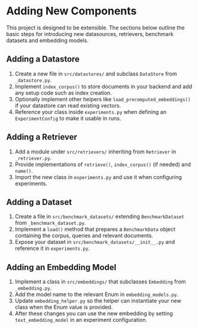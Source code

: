# Adding New Components

This project is designed to be extensible. The sections below outline the basic steps for introducing new datasources, retrievers, benchmark datasets and embedding models.

## Adding a Datastore
1. Create a new file in `src/datastores/` and subclass `DataStore` from `_datastore.py`.
2. Implement `index_corpus()` to store documents in your backend and add any setup code such as index creation.
3. Optionally implement other helpers like `load_precomputed_embeddings()` if your datastore can read existing vectors.
4. Reference your class inside `experiments.py` when defining an `ExperimentConfig` to make it usable in runs.

## Adding a Retriever
1. Add a module under `src/retrievers/` inheriting from `Retriever` in `_retriever.py`.
2. Provide implementations of `retrieve()`, `index_corpus()` (if needed) and `name()`.
3. Import the new class in `experiments.py` and use it when configuring experiments.

## Adding a Dataset
1. Create a file in `src/benchmark_datasets/` extending `BenchmarkDataset` from `_benchmark_dataset.py`.
2. Implement a `load()` method that prepares a `BenchmarkData` object containing the corpus, queries and relevant documents.
3. Expose your dataset in `src/benchmark_datasets/__init__.py` and reference it in `experiments.py`.

## Adding an Embedding Model
1. Implement a class in `src/embeddings/` that subclasses `Embedding` from `_embedding.py`.
2. Add the model name to the relevant Enum in `embedding_models.py`.
3. Update `embedding_helper.py` so the helper can instantiate your new class when the Enum value is provided.
4. After these changes you can use the new embedding by setting `text_embedding_model` in an experiment configuration.

